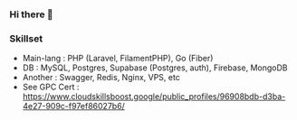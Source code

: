 ### Hi there 👋

### Skillset

- Main-lang : PHP (Laravel, FilamentPHP), Go (Fiber)
- DB : MySQL, Postgres, Supabase (Postgres, auth), Firebase, MongoDB
- Another : Swagger, Redis, Nginx, VPS, etc
- See GPC Cert : https://www.cloudskillsboost.google/public_profiles/96908bdb-d3ba-4e27-909c-f97ef86027b6/
